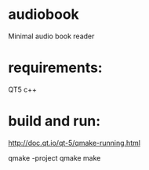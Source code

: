 # audiobook
Minimal audio book reader

# requirements:
QT5
c++

# build and run:
http://doc.qt.io/qt-5/qmake-running.html

qmake -project
qmake
make



